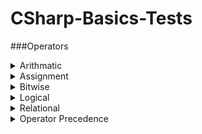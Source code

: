 # CSharp-Basics-Tests

###Operators
<details>
 <summary> Arithmatic </summary>
   - Addition
   - Substraction
   - Multiplication
   - Division
   - Modulus
   - PreIncrement
   - PostIncrement
   - PreDecrement
   - PostDecrement
</details> 
<details>
 <summary> Assignment </summary>
   - Assignment Operator
   - Add Assignment
   - Substract Assignment
   - Multiply Assignment
   - Division Assignment
   - Modulus Assignment
</details> 
<details>  
 <summary> Bitwise </summary>
   - OR
   - AND
   - XOR
   - Complement
   - Shift Left
   - Shift Right
</details> 
<details>   
 <summary> Logical </summary>
   - AND
   - OR
   - NOT
</details> 
<details>
 <summary> Relational </summary>
   - Equal
   - Not Equal
   - Greater Than
   - Less Than
   - GreaterThanOrEqual
   - LessThanOrEqual
</details> 
<details>
 <summary> Operator Precedence </summary>
</details> 
